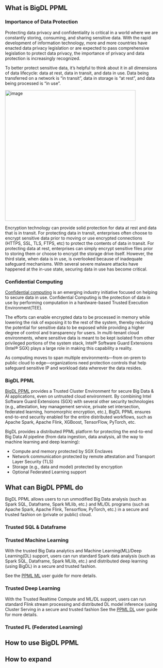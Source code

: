 ## What is BigDL PPML

### Importance of Data Protection
Protecting data privacy and confidentiality is critical in a world where we are constantly storing, consuming, and sharing sensitive data. With the rapid development of information technology, more and more countries have enacted data privacy legislation or are expected to pass comprehensive legislation to protect data privacy, the importance of privacy and data protection is increasingly recognized.

To better protect sensitive data, it’s helpful to think about it in all dimensions of data lifecycle: data at rest, data in transit, and data in use. Data being transferred on a network is “in transit”, data in storage is “at rest”, and data being processed is “in use”. 

<img width="430" alt="image" src="https://user-images.githubusercontent.com/61072813/177228389-f4bba090-d7b1-4413-bab6-c98f2217dac8.png">

Encryption technology can provide solid protection for data at rest and data that is in transit. For protecting data in transit, enterprises often choose to encrypt sensitive data prior to moving or use encrypted connections (HTTPS, SSL, TLS, FTPS, etc) to protect the contents of data in transit. For protecting data at rest, enterprises can simply encrypt sensitive files prior to storing them or choose to encrypt the storage drive itself. However, the third state, when data is in use, is overlooked because of inadequate safeguard mechanisms. With several severe malware attacks have happened at the in-use state, securing data in use has become critical.


### Confidential Computing
[Confidential computing](https://www.intel.com/content/www/us/en/security/confidential-computing.html) is an emerging industry initiative focused on helping to secure data in use. Confidential Computing is the protection of data in use by performing computation in a hardware-based Trusted Execution Environment(TEE).

The efforts can enable encrypted data to be processed in memory while lowering the risk of exposing it to the rest of the system, thereby reducing the potential for sensitive data to be exposed while providing a higher degree of control and transparency for users. In multi-tenant cloud environments, where sensitive data is meant to be kept isolated from other privileged portions of the system stack, Intel® Software Guard Extensions (Intel® SGX) plays a large role in making this capability a reality.

As computing moves to span multiple environments—from on-prem to public cloud to edge—organizations need protection controls that help safeguard sensitive IP and workload data wherever the data resides.

### BigDL PPML

[BigDL PPML](https://bigdl.readthedocs.io/en/latest/doc/PPML/Overview/ppml.html) provides a Trusted Cluster Environment for secure Big Data & AI applications, even on untrusted cloud environment. By combining Intel Software Guard Extensions (SGX) with several other security technologies (e.g., attestation, key management service, private set intersection, federated learning,  homomorphic encryption, etc.), BigDL PPML ensures end-to-end security enabled for the entire distributed workflows, such as Apache Spark, Apache Flink, XGBoost, TensorFlow, PyTorch, etc.

BigDL provides a distributed PPML platform for protecting the end-to-end Big Data AI pipeline (from data ingestion, data analysis, all the way to machine learning and deep learning):
- Compute and memory protected by SGX Enclaves
- Network communication protected by remote attestation and Transport Layer Security (TLS)
- Storage (e.g., data and model) protected by encryption
- Optional Federated Learning support


## What can BigDL PPML do
BigDL PPML allows users to run unmodified Big Data analysis (such as Spark SQL, Dataframe, Spark MLlib, etc.) and ML/DL programs (such as Apache Spark, Apache Flink, Tensorflow, PyTorch, etc.) in a secure and trusted fashion on (private or public) cloud.

### Trusted SQL & Dataframe


### Trusted Machine Learning
With the trusted Big Data analytics and Machine Learning(ML)/Deep Learning(DL) support, users can run standard Spark data analysis (such as Spark SQL, Dataframe, Spark MLlib, etc.) and distributed deep learning (using BigDL) in a secure and trusted fashion.

See the [PPML ML](https://bigdl.readthedocs.io/en/latest/doc/PPML/Overview/ppml.html#trusted-big-data-analytics-and-ml) user guide for more details.

### Trusted Deep Learning
With the Trusted Realtime Compute and ML/DL support, users can run standard Flink stream processing and distributed DL model inference (using Cluster Serving in a secure and trusted fashion
See the [PPML DL](https://bigdl.readthedocs.io/en/latest/doc/PPML/Overview/ppml.html#trusted-realtime-compute-and-ml) user guide for more details.

### Trusted FL (Federated Learning)


## How to use BigDL PPML

## How to expand 
